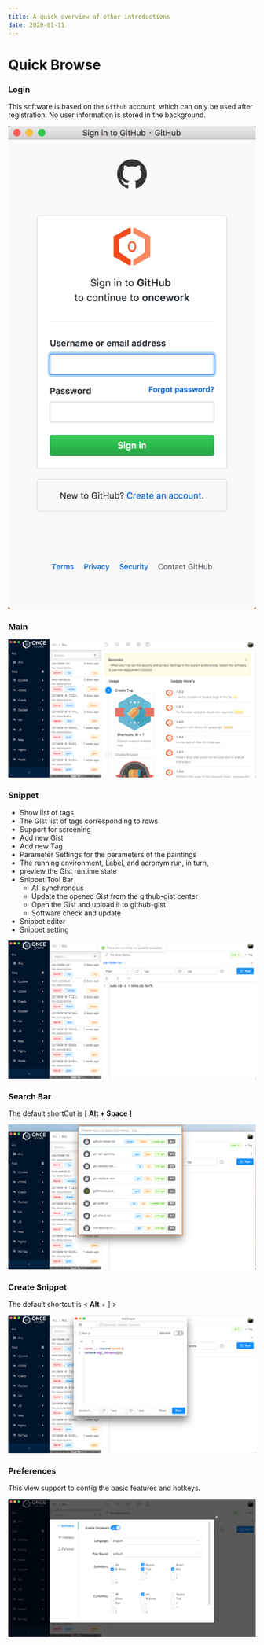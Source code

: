 ```yaml
---
title: A quick overview of other introductions
date: 2020-01-11
---
```


# Quick Browse

### Login

This software is based on the `Github` account, which can only be used after registration. No user information is stored in the background.

![](./img/layout-login-sign-in.png)

### Main

![](./img/features-intro.png)

### Snippet

- Show list of tags
- The Gist list of tags corresponding to rows
- Support for screening
- Add new Gist
- Add new Tag
- Parameter Settings for the parameters of the paintings
- The running environment, Label, and acronym run, in turn,
- preview the Gist runtime state
- Snippet Tool Bar
  - All synchronous
  - Update the opened Gist from the github-gist center
  - Open the Gist and upload it to github-gist
  - Software check and update
- Snippet editor
- Snippet setting

![](./img/features-editing.png)

### Search Bar

The default shortCut is \[ **Alt + Space \]**

![](./img/layout-search-bar.png)

### Create Snippet

The default shortcut is &lt; **Alt** + \] &gt;

![](./img/layout-create-snippet.png)

### Preferences

This view support to config the basic features and hotkeys.

![](./img/layout-preferences.png)
